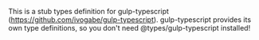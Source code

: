 This is a stub types definition for gulp-typescript (https://github.com/ivogabe/gulp-typescript).
gulp-typescript provides its own type definitions, so you don't need @types/gulp-typescript installed!